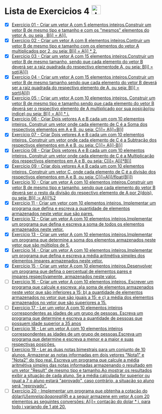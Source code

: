  # Lista de Exercicios 4 <img align="" alt="Java" height="30" width="" src="https://cdn.jsdelivr.net/gh/devicons/devicon/icons/java/java-original.svg"/>

 - [x] [Exercício 01 - Criar um vetor A com 5 elementos inteiros.Construir um vetor B de mesmo tipo e tamanho e com os "mesmos" elementos do vetor A, ou seja , B[i] = A[i]. ](https://github.com/Giovani-Gomes/Exercicio_4-Java/tree/main/Exerc%C3%ADcio%2001)
 - [x] [Exercício 02 - Criar um vetor A com 8 elementos inteiros.Contruir um vetor B de mesmo tipo e tamanho com os elementos do vetor A multiplicados por 2, ou seja: B[i] = A[i] * 2.](https://github.com/Giovani-Gomes/Exercicio_4-Java/tree/main/Exerc%C3%ADcio%2002)
 - [x] [Exercício 03 - Criar um vetor A com 15 elementos inteiros.Construir um vetor B de mesmo tamanho, sendo que cada elemento do vetor B deverá ser a raiz quadrada do respectivo elementode A, ou seja: B[i] = sqt(A[i]) ](https://github.com/Giovani-Gomes/Exercicio_4-Java/tree/main/Exerc%C3%ADcio%2003)
 - [x] [Exercício 04 - Criar um vetor A com 15 elementos inteiros.Construir um vetor B de mesmo tamanho,sendo que cada elemento do vetor B deverá ser a raiz quadrada do respectivo elemento de A, ou seja: B[i] = sqrt(A[i]) ](https://github.com/Giovani-Gomes/Exercicio_4-Java/tree/main/Exerc%C3%ADcio%2004)
 - [x] [Exercício 05 - Criar um vetor A com 10 elementos inteiros. Construir um vetor B de mesmo tipo e tamanho,sendo que cada elemento do vetor B deverá ser o respectivo elemento de A multiplicado por sua posição(ou indice),ou seja: B[i] = A[i] * i. ](https://github.com/Giovani-Gomes/Exercicio_4-Java/tree/main/Exerc%C3%ADcio%2005)
 - [x] [Exercício 06 - Criar Dois vetores A e B cada um com 10 elementos inteiros. Construir um vetor onde cada elemento de C é a Soma dos respectivos elementos em A e B, ou seja: C[i]= A[i]+B[i]](https://github.com/Giovani-Gomes/Exercicio_4-Java/tree/main/Exerc%C3%ADcio%2006)
 - [x] [Exercício 07 - Criar Dois vetores A e B cada um com 10 elementos inteiros. Construir um vetor onde cada elemento de C é a Subtração dos respectivos elementos em A e B, ou seja: C[i]= A[i]-B[i]](https://github.com/Giovani-Gomes/Exercicio_4-Java/tree/main/Exerc%C3%ADcio%2007)
 - [x] [Exercício 08 - Criar Dois vetores A e B cada um com 10 elementos inteiros. Construir um vetor onde cada elemento de C é a Multiplicação dos respectivos elementos em A e B, ou seja: C[i]= A[i]*B[i]](https://github.com/Giovani-Gomes/Exercicio_4-Java/tree/main/Exerc%C3%ADcio%2008)
 - [x] [Exercício 09 - Criar dois vetores A e B cada um com 10 elementos inteiros. Construir um vetor C, onde cada elemento de C é a divisão dos respectivos elementos em A e B, ou seja: C[i]=A[i]/float(B[i])](https://github.com/Giovani-Gomes/Exercicio_4-Java/tree/main/Exerc%C3%ADcio%2009)
 - [x] [Exercício 10 - Criar um vetor A com 10 elementos inteiros.Construir um vetor B de mesmo tipo e tamanho, sendo que cada elemento do vetor B deverá ser o resto da divisão do respectivo elemento de A por 2(dois), ou seja: B[i] := A[i]%2](https://github.com/Giovani-Gomes/Exercicio_4-Java/tree/main/Exerc%C3%ADcio%2010)
 - [x] [Exercício 11 - Criar um vetor com 10 elementos inteiros. Implementar um programa que defina e escreva a quantidade de elementos armazenados neste vetor que são pares.](https://github.com/Giovani-Gomes/Exercicio_4-Java/tree/main/Exerc%C3%ADcio%2011)
 - [x] [Exercício 12 - Criar um vetor A com 10 elementos inteiros.Implementar um programa que defina e escreva a soma de todos os elementos armazenados neste vetor.](https://github.com/Giovani-Gomes/Exercicio_4-Java/tree/main/Exerc%C3%ADcio%2012)
 - [x] [Exercício 13 - Criar um vetor A com 10 elementos inteiros.Implementar um programa que determine a soma dos elementos armazenados neste vetor que são múltiplos de 5.](https://github.com/Giovani-Gomes/Exercicio_4-Java/tree/main/Exerc%C3%ADcio%2013)
 - [x] [Exercício 14 - Criar um vetor A com 10 elementos inteiros.Implementar um programa que defina e escreva a média aritmétiva simples dos elementos ímpares armazenados neste vetor.](https://github.com/Giovani-Gomes/Exercicio_4-Java/tree/main/Exerc%C3%ADcio%2014)
 - [x] [Exercício 15 - Criar um vetor A com 10 elementos inteiros.Desenvolver um programa que defina o percentual de elementos pares e ímpares,respectivamente, armazenados neste valor.](https://github.com/Giovani-Gomes/Exercicio_4-Java/tree/main/Exerc%C3%ADcio%2015)
 - [ ] [Exercício 16 - Criar um vetor A com 10 elementos inteiros. Escrever um programa que calcule e escreva: a)a soma de elementos armazenados neste vetor que são inferiores a 15; b) a quantidade de elementos armazenados no vetor que são iguais a 15; e c) a média dos elementos armazenados no vetor que são superiores a 15.]()
 - [ ] [Exercício 17 - Ler um vetor A com 10 elementos inteiros correspondentes as idades de um grupo de pessoas. Escreva um programa que determine e escreva a quantidade de pessoas que possuem idade superior a 35 anos]()
 - [ ] [Exercício 18 - Ler um vetor A com 10 elementos inteiros correspondentes as idades de um grupo de pessoas.Escreva um programa que determine e escreva a menor e a maior e suas respectivas posições.]()
 - [ ] [Exercício 19 - Ler as duas notas bimestrais para um conjunto de 10 alunos. Armazenar as notas informadas em dois vetores "Nota1" e "Nota2" do tipo real. Escreva um programa que calcule a média aritmétiva simples das notas informadas armazenando o resultado em um vetor "Result" de mesmo tipo e tamanho.Ao mostrar os resultados exibir a situação de cada aluno. Se a média calculada for superior ou igual a 7 o aluno estará "aprovado", caso contrário, a situação so aluno será "reprovado".]()
 - [ ] [Exercício 20 - Implementar um programa que obtenha a cotação do dólar(U$) em relação ao real (R$) e a seguir armazene em vetor A com 20 elementos as seguintes conversões: A[i]= contação do dolar * i, para todo i variando de 1 até 20.]()